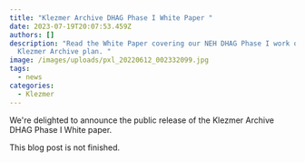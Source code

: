 ```yaml
---
title: "Klezmer Archive DHAG Phase I White Paper "
date: 2023-07-19T20:07:53.459Z
authors: []
description: "Read the White Paper covering our NEH DHAG Phase I work on the
  Klezmer Archive plan. "
image: /images/uploads/pxl_20220612_002332099.jpg
tags:
  - news
categories:
  - Klezmer
---
```

We're delighted to announce the public release of the Klezmer Archive DHAG Phase I White paper. 

This blog post is not finished.